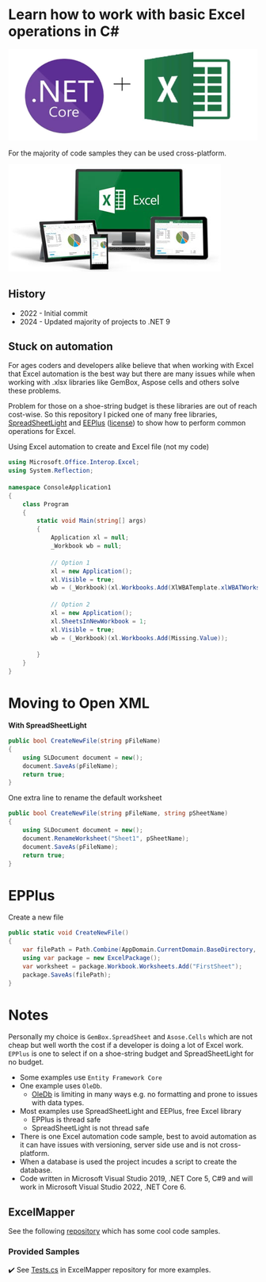 # Learn how to work with basic Excel operations in C#

![Title](assets/Title.png)

For the majority of code samples they can be used cross-platform.

![Title1](assets/Title1.png)

## History

- 2022 - Initial commit
- 2024 - Updated majority of projects to .NET 9

## Stuck on automation

For ages coders and developers alike believe that when working with Excel that Excel automation is the best way but there are many issues while when working with .xlsx libraries like GemBox, Aspose cells and others solve these problems. 

Problem for those on a shoe-string budget is these libraries are out of reach cost-wise. So this repository I picked one of many free libraries, [SpreadSheetLight](https://spreadsheetlight.com/) and [EEPlus](https://www.epplussoftware.com/en) ([license](https://www.epplussoftware.com/en/Home/LgplToPolyform)) to show how to perform common operations for Excel.

Using Excel automation to create and Excel file (not my code)

```csharp
using Microsoft.Office.Interop.Excel;
using System.Reflection;

namespace ConsoleApplication1
{
    class Program
    {
        static void Main(string[] args)
        {
            Application xl = null;
            _Workbook wb = null;

            // Option 1
            xl = new Application();
            xl.Visible = true;
            wb = (_Workbook)(xl.Workbooks.Add(XlWBATemplate.xlWBATWorksheet));

            // Option 2
            xl = new Application();
            xl.SheetsInNewWorkbook = 1;
            xl.Visible = true;
            wb = (_Workbook)(xl.Workbooks.Add(Missing.Value));

        }
    }
}
```

# Moving to Open XML

**With SpreadSheetLight**

```csharp
public bool CreateNewFile(string pFileName)
{
    using SLDocument document = new();
    document.SaveAs(pFileName);
    return true;
}
```

One extra line to rename the default worksheet

```csharp
public bool CreateNewFile(string pFileName, string pSheetName)
{
    using SLDocument document = new();
    document.RenameWorksheet("Sheet1", pSheetName);
    document.SaveAs(pFileName);
    return true;
}
```

# EPPlus

Create a new file

```csharp
public static void CreateNewFile()
{
    var filePath = Path.Combine(AppDomain.CurrentDomain.BaseDirectory, _excelBaseFolder, "NewFile.xlsx");
    using var package = new ExcelPackage();
    var worksheet = package.Workbook.Worksheets.Add("FirstSheet");
    package.SaveAs(filePath);
}
```


# Notes

Personally my choice is `GemBox.SpreadSheet` and `Asose.Cells` which are not cheap but well worth the cost if a developer is doing a lot of Excel work. `EPPlus` is one to select if on a shoe-string budget and SpreadSheetLight for no budget.

- Some examples use `Entity Framework Core`
- One example uses `OleDb`.
  - [OleDb](https://docs.microsoft.com/en-us/office/vba/api/excel.oledbconnection) is limiting in many ways e.g. no formatting and prone to issues with data types.
- Most examples use SpreadSheetLight and EEPlus, free Excel library
  - EPPlus is thread safe
  - SpreadSheetLight is not thread safe
- There is one Excel automation code sample, best to avoid automation as it can have issues with versioning, server side use and is not cross-platform.
- When a database is used the project incudes a script to create the database.
- Code written in Microsoft Visual Studio 2019, .NET Core 5, C#9 and will work in Microsoft Visual Studio 2022, .NET Core 6.

## ExcelMapper

See the following [repository](https://github.com/karenpayneoregon/ExcelMapperSamples) which has some cool code samples.

### Provided Samples

:heavy_check_mark: See [Tests.cs](https://github.com/mganss/ExcelMapper/blob/master/ExcelMapper.Tests/Tests.cs#L3118) in ExcelMapper repository for more examples.